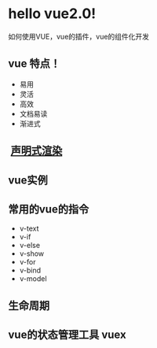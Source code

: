 # hello vue2.0!
如何使用VUE，vue的插件，vue的组件化开发
## vue 特点！
* 易用
* 灵活
* 高效
* 文档易读
* 渐进式
##  [声明式渲染](https://codepen.io/wuxingjiang/pen/BWrzRN)
## vue实例
## 常用的vue的指令
* v-text 
* v-if
* v-else
* v-show
* v-for
* v-bind
* v-model
## 生命周期
## vue的状态管理工具 vuex
